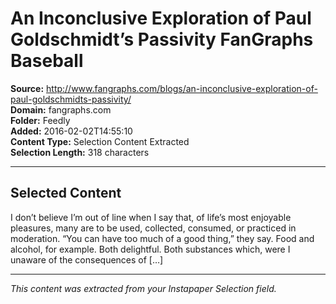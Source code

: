 # An Inconclusive Exploration of Paul Goldschmidt’s Passivity FanGraphs Baseball

**Source:** http://www.fangraphs.com/blogs/an-inconclusive-exploration-of-paul-goldschmidts-passivity/  
**Domain:** fangraphs.com  
**Folder:** Feedly  
**Added:** 2016-02-02T14:55:10  
**Content Type:** Selection Content Extracted  
**Selection Length:** 318 characters  


---

## Selected Content

I don’t believe I’m out of line when I say that, of life’s most enjoyable pleasures, many are to be used, collected, consumed, or practiced in moderation. “You can have too much of a good thing,” they say. Food and alcohol, for example. Both delightful. Both substances which, were I unaware of the consequences of […]

---

*This content was extracted from your Instapaper Selection field.*